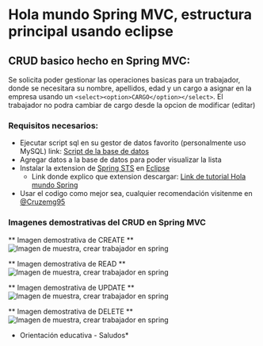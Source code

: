 # Hola mundo Spring MVC, estructura principal usando eclipse

## CRUD basico hecho en Spring MVC:
Se solicita poder gestionar las operaciones basicas para un trabajador, donde se necesitara su nombre, apellidos, edad y un cargo a asignar en la empresa usando un `<select><option>CARGO</option></select>`.
El trabajador no podra cambiar de cargo desde la opcion de modificar (editar)

### Requisitos necesarios:
- Ejecutar script sql en su gestor de datos favorito (personalmente uso MySQL)
link: [Script de la base de datos](https://github.com/OneSevenDev/demoSpring/blob/master/databaseempresa.sql)
- Agregar datos a la base de datos para poder visualizar la lista
- Instalar la extension de [Spring STS](https://spring.io/) en [Eclipse](https://eclipse.org/downloads/)
  - Link donde explico que extension descargar: [Link de tutorial Hola mundo Spring](https://manuelguarnizblog.wordpress.com/2016/09/28/hola-mundo-con-spring-mvc/)
- Usar el codigo como mejor sea, cualquier recomendación visitenme en [@Cruzemg95](https://twitter.com/cruzemg95)

### Imagenes demostrativas del CRUD en Spring MVC

** Imagen demostrativa de CREATE **
![Imagen de muestra, crear trabajador en spring](https://drive.google.com/open?id=11gRPN_lH2X_ZaaryjInNMQFyxmBIfkitW2p7ymkHq1Y)

** Imagen demostrativa de READ **
![Imagen de muestra, crear trabajador en spring](https://drive.google.com/open?id=1459oOrIl75lH8i1k9InOLHHNEKqpj57-iqop6crsWbM)

** Imagen demostrativa de UPDATE **
![Imagen de muestra, crear trabajador en spring](https://drive.google.com/open?id=16YJnWnoMOevmRYldxCV5E_A0Y4lDNK10ylOMj05dvQs)

** Imagen demostrativa de DELETE **
![Imagen de muestra, crear trabajador en spring](https://drive.google.com/open?id=1N-WooLXG0cL3maMDXi9_nSIpY5vzZKhYNRZHGUbYH_A)

* Orientación educativa - Saludos*
